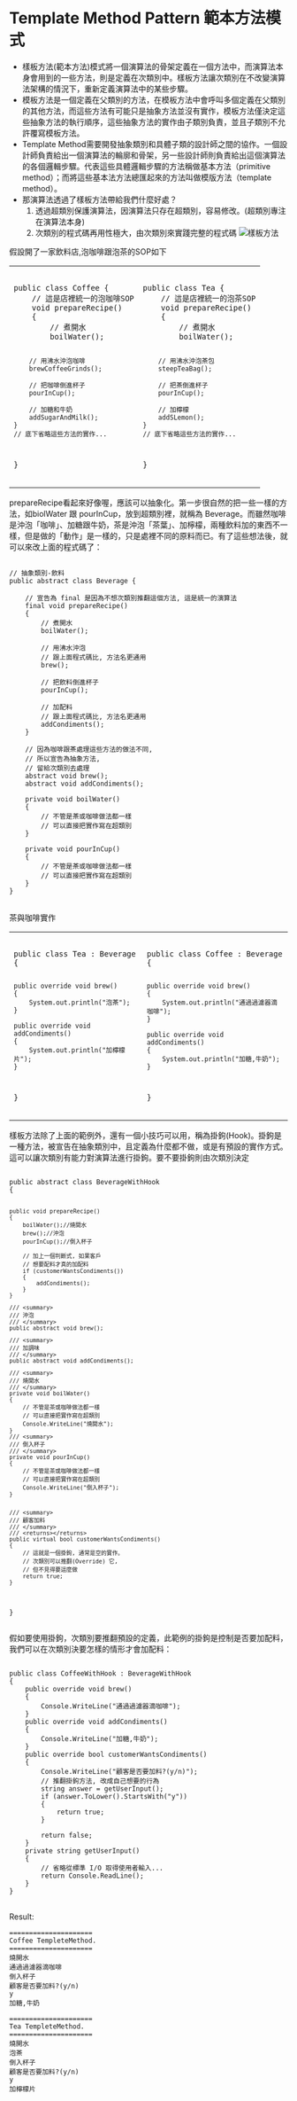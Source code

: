 # Template Method Pattern 範本方法模式

- 樣板方法(範本方法)模式將一個演算法的骨架定義在一個方法中，而演算法本身會用到的一些方法，則是定義在次類別中。樣板方法讓次類別在不改變演算法架構的情況下，重新定義演算法中的某些步驟。
- 模板方法是一個定義在父類別的方法，在模板方法中會呼叫多個定義在父類別的其他方法，而這些方法有可能只是抽象方法並沒有實作，模板方法僅決定這些抽象方法的執行順序，這些抽象方法的實作由子類別負責，並且子類別不允許覆寫模板方法。
- Template Method需要開發抽象類別和具體子類的設計師之間的協作。一個設計師負責給出一個演算法的輪廓和骨架，另一些設計師則負責給出這個演算法的各個邏輯步驟。代表這些具體邏輯步驟的方法稱做基本方法（primitive method）；而將這些基本法方法總匯起來的方法叫做模版方法（template method）。
- 那演算法透過了樣板方法帶給我們什麼好處？
	1. 透過超類別保護演算法，因演算法只存在超類別，容易修改。(超類別專注在演算法本身)
	2. 次類別的程式碼再用性極大，由次類別來實踐完整的程式碼
![樣板方法](template_method_1.png)

假設開了一家飲料店,泡咖啡跟泡茶的SOP如下
<html>
<table style="width:100%">
<tr>
<td>
<pre>
<code>
public class Coffee {
    // 這是店裡統一的泡咖啡SOP
    void prepareRecipe()
    {
        // 煮開水
        boilWater();

        // 用沸水沖泡咖啡
        brewCoffeeGrinds();

        // 把咖啡倒進杯子
        pourInCup();

        // 加糖和牛奶
        addSugarAndMilk();
    }
    // 底下省略這些方法的實作...
}
</code>
</pre>

</td>
<td>
<pre>
<code>
public class Tea {
    // 這是店裡統一的泡茶SOP
    void prepareRecipe()
    {
        // 煮開水
        boilWater();

        // 用沸水沖泡茶包
        steepTeaBag();

        // 把茶倒進杯子
        pourInCup();

        // 加檸檬
        addSLemon();
    }
    // 底下省略這些方法的實作...
}
</code>
</pre>
</td>
</tr>
</table>
</html>

prepareRecipe看起來好像喔，應該可以抽象化。第一步很自然的把一些一樣的方法，如biolWater 跟 pourInCup，放到超類別裡，就稱為 Beverage。而雖然咖啡是沖泡「咖啡」、加糖跟牛奶，茶是沖泡「茶葉」、加檸檬，兩種飲料加的東西不一樣，但是做的「動作」是一樣的，只是處裡不同的原料而已。有了這些想法後，就可以來改上面的程式碼了：
<pre>
<code>
// 抽象類別-飲料
public abstract class Beverage {

    // 宣告為 final 是因為不想次類別推翻這個方法, 這是統一的演算法
    final void prepareRecipe()
    {
        // 煮開水
        boilWater();

        // 用沸水沖泡
        // 跟上面程式碼比, 方法名更通用
        brew();

        // 把飲料倒進杯子
        pourInCup();

        // 加配料
        // 跟上面程式碼比, 方法名更通用
        addCondiments();
    }

    // 因為咖啡跟茶處理這些方法的做法不同,
    // 所以宣告為抽象方法,
    // 留給次類別去處理
    abstract void brew();
    abstract void addCondiments();

    private void boilWater()
    {
        // 不管是茶或咖啡做法都一樣
        // 可以直接把實作寫在超類別
    }

    private void pourInCup()
    {
        // 不管是茶或咖啡做法都一樣
        // 可以直接把實作寫在超類別
    }
}
</code>
</pre>
茶與咖啡實作
<html>
<table style="width:100%">
<tr>
<td>
<pre>
<code>
public class Tea : Beverage {

    public override void brew()
    {
        System.out.println("泡茶");
    }

    public override void addCondiments()
    {
        System.out.println("加檸檬片");
    }
}
</code>
</pre>
</td>
<td>
<pre>
<code>
public class Coffee : Beverage {

    public override void brew()
    {
        System.out.println("通過過濾器滴咖啡");
    }

    public override void addCondiments()
    {
        System.out.println("加糖,牛奶");
    }
}
</code>
</pre>
</td>
</tr>
</table>
</html>
樣板方法除了上面的範例外，還有一個小技巧可以用，稱為掛鉤(Hook)。掛鉤是一種方法，被宣告在抽象類別中，且定義為什麼都不做，或是有預設的實作方式。這可以讓次類別有能力對演算法進行掛鉤。要不要掛鉤則由次類別決定
<pre>
<code>
public abstract class BeverageWithHook
{

    public void prepareRecipe()
    {
        boilWater();//燒開水
        brew();//沖泡
        pourInCup();//倒入杯子

        // 加上一個判斷式, 如果客戶
        // 想要配料才真的加配料
        if (customerWantsCondiments())
        {
            addCondiments();
        }
    }

    /// <summary>
    /// 沖泡
    /// </summary>
    public abstract void brew();
    
    /// <summary>
    /// 加調味
    /// </summary>
    public abstract void addCondiments();

    /// <summary>
    /// 燒開水
    /// </summary>
    private void boilWater()
    {
        // 不管是茶或咖啡做法都一樣
        // 可以直接把實作寫在超類別
        Console.WriteLine("燒開水");
    }
    /// <summary>
    /// 倒入杯子
    /// </summary>
    private void pourInCup()
    {
        // 不管是茶或咖啡做法都一樣
        // 可以直接把實作寫在超類別
        Console.WriteLine("倒入杯子");
    }


    /// <summary>
    /// 顧客加料
    /// </summary>
    /// <returns></returns>
    public virtual bool customerWantsCondiments()
    {
        // 這就是一個掛鉤, 通常是空的實作。
        // 次類別可以推翻(Override) 它,
        // 但不見得要這麼做
        return true;
    }
}
</code>
</pre>

假如要使用掛鉤，次類別要推翻預設的定義，此範例的掛鉤是控制是否要加配料，我們可以在次類別決要怎樣的情形才會加配料：
<pre>
<code>
public class CoffeeWithHook : BeverageWithHook
{
    public override void brew()
    {
        Console.WriteLine("通過過濾器滴咖啡");
    }
    public override void addCondiments()
    {
        Console.WriteLine("加糖,牛奶");
    }
    public override bool customerWantsCondiments()
    {
        Console.WriteLine("顧客是否要加料?(y/n)");
        // 推翻掛鉤方法, 改成自己想要的行為
        string answer = getUserInput();
        if (answer.ToLower().StartsWith("y"))
        {
            return true;
        }

        return false;
    }
    private string getUserInput()
    {
        // 省略從標準 I/O 取得使用者輸入...
        return Console.ReadLine();
    }
}
</code>
</pre>

Result:

	=====================
	Coffee TempleteMethod.
	=====================
	燒開水
	通過過濾器滴咖啡
	倒入杯子
	顧客是否要加料?(y/n)
	y
	加糖,牛奶
	
	=====================
	Tea TempleteMethod.
	=====================
	燒開水
	泡茶
	倒入杯子
	顧客是否要加料?(y/n)
	y
	加檸檬片